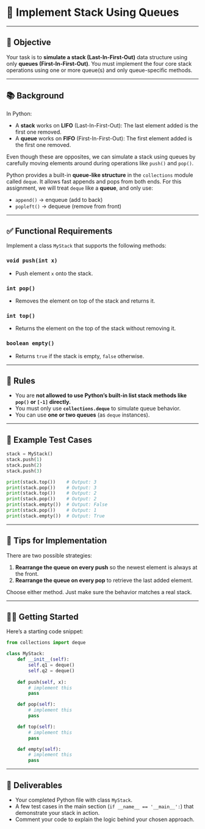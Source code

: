 # 📘  **Implement Stack Using Queues**

---

## 🎯 Objective

Your task is to **simulate a stack (Last-In-First-Out)** data structure using only **queues (First-In-First-Out)**. You must implement the four core stack operations using one or more queue(s) and only queue-specific methods.

---

## 📚 Background

In Python:

* A **stack** works on **LIFO** (Last-In-First-Out): The last element added is the first one removed.
* A **queue** works on **FIFO** (First-In-First-Out): The first element added is the first one removed.

Even though these are opposites, we can simulate a stack using queues by carefully moving elements around during operations like `push()` and `pop()`.

Python provides a built-in **queue-like structure** in the `collections` module called `deque`. It allows fast appends and pops from both ends. For this assignment, we will treat `deque` like a **queue**, and only use:

* `append()` → enqueue (add to back)
* `popleft()` → dequeue (remove from front)


---

## ✅ Functional Requirements

Implement a class `MyStack` that supports the following methods:

### `void push(int x)`

* Push element `x` onto the stack.

### `int pop()`

* Removes the element on top of the stack and returns it.

### `int top()`

* Returns the element on the top of the stack without removing it.

### `boolean empty()`

* Returns `true` if the stack is empty, `false` otherwise.

---

## 🔐 Rules

* You are **not allowed to use Python’s built-in list stack methods like `pop()` or `[-1]` directly.**
* You must only use **`collections.deque`** to simulate queue behavior.
* You can use **one or two queues** (as `deque` instances).

---

## 🧪 Example Test Cases

```python
stack = MyStack()
stack.push(1)
stack.push(2)
stack.push(3)

print(stack.top())    # Output: 3
print(stack.pop())    # Output: 3
print(stack.top())    # Output: 2
print(stack.pop())    # Output: 2
print(stack.empty())  # Output: False
print(stack.pop())    # Output: 1
print(stack.empty())  # Output: True
```

---

## 🧠 Tips for Implementation

There are two possible strategies:

1. **Rearrange the queue on every push** so the newest element is always at the front.
2. **Rearrange the queue on every pop** to retrieve the last added element.

Choose either method. Just make sure the behavior matches a real stack.

---

## 🧑‍💻 Getting Started

Here’s a starting code snippet:

```python
from collections import deque

class MyStack:
    def __init__(self):
        self.q1 = deque()
        self.q2 = deque()
    
    def push(self, x):
        # implement this
        pass

    def pop(self):
        # implement this
        pass

    def top(self):
        # implement this
        pass

    def empty(self):
        # implement this
        pass
```

---

## 📎 Deliverables

* Your completed Python file with class `MyStack`.
* A few test cases in the main section (`if __name__ == '__main__':`) that demonstrate your stack in action.
* Comment your code to explain the logic behind your chosen approach.
